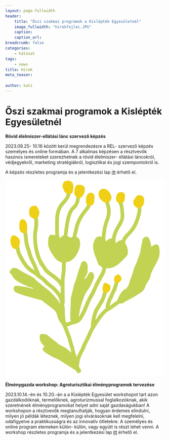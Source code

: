 ```yaml
---
layout: page-fullwidth
header: 
    title: "Őszi szakmai programok a Kislépték Egyesületnél"
    image_fullwidth: "hirekfejlec.JPG"
    caption:
    caption_url: 
breadcrumb: false
categories:
    - hálózat
tags:
    - news
title: Hírek
meta_teaser: 

author: kati
---
```

# Őszi szakmai programok a Kislépték Egyesületnél #

**Rövid élelmiszer-ellátási lánc szervező képzés**

2023.09.25- 10.16 között kerül megrendezésre a REL- szervező képzés személyes és online formában. A 7 alkalmas képzésen a résztvevők hasznos ismereteket szerezhetnek a rövid élelmiszer- ellátási láncokról, védjegyekről, marketing stratégiákról, logisztikai és jogi szempontokról is. 

A képzés részletes programja és a jelentkezési lap [itt](https://kisleptek.hu/tudastar/rel-szervezo-kepzes/ujabb-rel-szervezok-kepzest-inditunk-2023-szeptembereben/) érhető el. 

![kakas](/images/grafinoveny2.jpg#oldaltores)

**Élménygazda workshop: Agroturisztikai élményprogramok tervezése**

2023.10.14.-én és 10.20.-án a a Kislépték Egyesület workshopot tart azon gazdálkodóknak, termelőknek, agroturizmussal foglalkozóknak, akik szeretnének élményprogramokat helyet adni saját gazdaságukban! 
A workshopon a résztvevők megtanulhatják, hogyan érdemes elindulni, milyen jó példák léteznek, milyen jogi elvárásoknak kell megfelelni, odafigyelve a praktikusságra és az innovatív ötletekre. A személyes és online program elemeken külön- külön, vagy együtt is részt lehet venni. 
A workshop részletes programja és a jelentkezési lap [itt](https://kisleptek.hu/hirek/10-14/) érhető el. 
